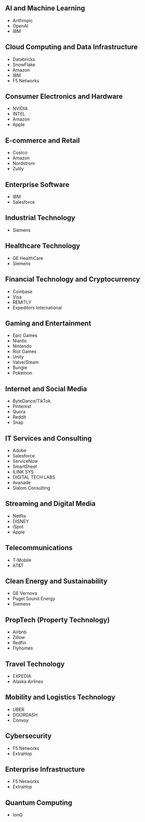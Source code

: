 ## AI and Machine Learning
- Anthropic
- OpenAI
- IBM

## Cloud Computing and Data Infrastructure
- Databricks
- SnowFlake
- Amazon
- IBM
- F5 Networks

## Consumer Electronics and Hardware
- NVIDIA
- INTEL
- Amazon
- Apple

## E-commerce and Retail
- Costco
- Amazon
- Nordstrom
- Zulily

## Enterprise Software
- IBM
- Salesforce

## Industrial Technology
- Siemens

## Healthcare Technology
- GE HealthCare
- Siemens

## Financial Technology and Cryptocurrency
- Coinbase
- Visa
- REMITLY
- Expeditors International

## Gaming and Entertainment
- Epic Games
- Niantic
- Nintendo
- Riot Games
- Unity
- Valve/Steam
- Bungie
- Pokemon

## Internet and Social Media
- ByteDance/TikTok
- Pinterest
- Quora
- Reddit
- Snap

## IT Services and Consulting
- Adobe
- Salesforce
- ServiceNow
- SmartSheet
- ILINK SYS
- DIGITAL TECH LABS
- Avanade
- Slalom Consulting

## Streaming and Digital Media
- Netflix
- DISNEY
- iSpot
- Apple

## Telecommunications
- T-Mobile
- AT&T

## Clean Energy and Sustainability
- GE Vernova
- Puget Sound Energy
- Siemens

## PropTech (Property Technology)
- Airbnb
- Zillow
- Redfin
- Flyhomes

## Travel Technology
- EXPEDIA
- Alaska Airlines

## Mobility and Logistics Technology
- UBER
- DOORDASH
- Convoy

## Cybersecurity
- F5 Networks
- ExtraHop

## Enterprise Infrastructure
- F5 Networks
- ExtraHop

## Quantum Computing
- IonQ
